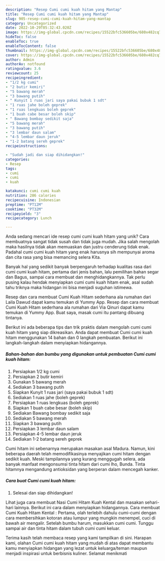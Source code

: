 ```yaml
---
description: "Resep Cumi cumi kuah hitam yang Mantap"
title: "Resep Cumi cumi kuah hitam yang Mantap"
slug: 905-resep-cumi-cumi-kuah-hitam-yang-mantap
category: Uncategorized
date: 2022-10-29T05:32:43.020Z
image: https://img-global.cpcdn.com/recipes/15522bfc536605be/680x482cq70/cumi-cumi-kuah-hitam-foto-resep-utama.jpg
hideToc: false
enableToc: true
enableTocContent: false
thumbnail: https://img-global.cpcdn.com/recipes/15522bfc536605be/680x482cq70/cumi-cumi-kuah-hitam-foto-resep-utama.jpg
cover: https://img-global.cpcdn.com/recipes/15522bfc536605be/680x482cq70/cumi-cumi-kuah-hitam-foto-resep-utama.jpg
author: Admin
authorAv: notfound
ratingvalue: 3.6
reviewcount: 25
recipeingredient:
- "1/2 kg cumi"
- "2 butir kemiri"
- "5 bawang merah"
- "3 bawang putih"
- " Kunyit 1 ruas jari saya pakai bubuk 1 sdt"
- "1 ruas jahe boleh geprek"
- "1 ruas lengkuas boleh geprek"
- "1 buah cabe besar boleh skip"
- " Bawang bombay sedikit saja"
- "5 bawang merah"
- "3 bawang putih"
- "3 lembar daun salam"
- "4-5 lembar daun jeruk"
- "1-2 batang sereh geprek"
recipeinstructions:

- "Sudah jadi dan siap dihidangkan!"
categories:
- Resep
tags:
- cumi
- cumi
- kuah

katakunci: cumi cumi kuah 
nutrition: 286 calories
recipecuisine: Indonesian
preptime: "PT12M"
cooktime: "PT32M"
recipeyield: "3"
recipecategory: Lunch

---
```





Anda sedang mencari ide resep cumi cumi kuah hitam yang unik? Cara membuatnya sangat tidak susah dan tidak juga mudah. Jika salah mengolah maka hasilnya tidak akan memuaskan dan justru cenderung tidak enak. Padahal cumi cumi kuah hitam yang enak harusnya sih mempunyai aroma dan cita rasa yang bisa memancing selera Kita.





Banyak hal yang sedikit banyak berpengaruh terhadap kualitas rasa dari cumi cumi kuah hitam, pertama dari jenis bahan, lalu pemilihan bahan segar dan Bagus, sampai cara membuat dan menghidangkannya. Tak perlu pusing kalau hendak menyiapkan cumi cumi kuah hitam enak,      asal sudah tahu triknya maka hidangan ini bisa menjadi suguhan istimewa.














Resep dan cara membuat Cumi Kuah Hitam sederhana ala rumahan dari Laila Dawud dapat kamu temukan di Yummy App. Resep dan cara membuat Cumi Kuah Hitam sederhana ala rumahan dari Via Qinuri dapat kamu temukan di Yummy App. Buat saya, masak cumi itu pantang dibuang tintanya.






Berikut ini ada beberapa tips dan trik praktis dalam mengolah cumi cumi kuah hitam yang siap dikreasikan. Anda dapat membuat Cumi cumi kuah hitam menggunakan 14 bahan dan 0 langkah pembuatan. Berikut ini langkah-langkah dalam menyiapkan hidangannya.

<!--inarticleads1-->

##### Bahan-bahan dan bumbu yang digunakan untuk pembuatan Cumi cumi kuah hitam:

1. Persiapkan 1/2 kg cumi
1. Persiapkan 2 butir kemiri
1. Gunakan 5 bawang merah
1. Sediakan 3 bawang putih
1. Siapkan  Kunyit 1 ruas jari (saya pakai bubuk 1 sdt)
1. Sediakan 1 ruas jahe (boleh geprek)
1. Persiapkan 1 ruas lengkuas (boleh geprek)
1. Siapkan 1 buah cabe besar (boleh skip)
1. Sediakan  Bawang bombay sedikit saja
1. Sediakan 5 bawang merah
1. Siapkan 3 bawang putih
1. Persiapkan 3 lembar daun salam
1. Persiapkan 4-5 lembar daun jeruk
1. Sediakan 1-2 batang sereh geprek


Cumi hitam ini sebenarnya merupakan masakan asal Madura. Namun, kini beberapa daerah telah memodifikasinya menyajikan cumi hitam dengan sedikit kuah. Meski tampilannya yang kurang menggugah selera, ada banyak manfaat mengonsumsi tinta hitam dari cumi lho, Bunda. Tinta hitamnya mengandung antioksidan yang berperan dalam mencegah kanker. 

<!--inarticleads2-->

##### Cara buat Cumi cumi kuah hitam:


1. Selesai dan siap dihidangkan!

Lihat juga cara membuat Nasi Cumi Hitam Kuah Kental dan masakan sehari-hari lainnya. Berikut ini cara dalam menyiapkan hidangannya. Cara membuat Cumi Kuah Hitam Kental : Pertama, olah terlebih dahulu cumi-cumi dengan cara membersihkan kotoran atau lumpur yang mungkin menempel, cuci di bawah air mengalir. Setelah bumbu harum, masukkan cumi cumi. Tunggu sampai air dan tinta hitam dalam tubuh cumi cumi keluar. 

Terima kasih telah membaca resep yang kami tampilkan di sini. Harapan kami, olahan Cumi cumi kuah hitam yang mudah di atas dapat membantu kamu menyiapkan hidangan yang lezat untuk keluarga/teman maupun menjadi inspirasi untuk berbisnis kuliner. Selamat menikmati
